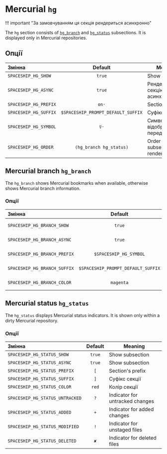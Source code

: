 # Mercurial `hg`

!!! important "За замовчуванням ця секція рендериться асинхронно"

The `hg` section consists of [`hg_branch`](#hg-branch-hg_branch) and [`hg_status`](#hg-status-hg_status) subsections. It is displayed only in Mercurial repositories.

## Опції

| Змінна                |              Default               | Meaning                                 |
|:--------------------- |:----------------------------------:| --------------------------------------- |
| `SPACESHIP_HG_SHOW`   |               `true`               | Show section                            |
| `SPACESHIP_HG_ASYNC`  |               `true`               | Рендерити секцію асинхронно             |
| `SPACESHIP_HG_PREFIX` |               `on·`                | Section's prefix                        |
| `SPACESHIP_HG_SUFFIX` | `$SPACESHIP_PROMPT_DEFAULT_SUFFIX` | Суфікс секції                           |
| `SPACESHIP_HG_SYMBOL` |                `☿·`                | Символ, що відображається перед секцією |
| `SPACESHIP_HG_ORDER`  |      `(hg_branch hg_status)`       | Order of hg subsection rendering        |

## Mercurial branch `hg_branch`

The `hg_branch` shows Mercurial bookmarks when available, otherwise shows Mercurial branch information.

### Опції

| Змінна                       |              Default               | Meaning          |
|:---------------------------- |:----------------------------------:| ---------------- |
| `SPACESHIP_HG_BRANCH_SHOW`   |               `true`               | Show subsection  |
| `SPACESHIP_HG_BRANCH_ASYNC`  |               `true`               | Show subsection  |
| `SPACESHIP_HG_BRANCH_PREFIX` |       `$SPACESHIP_HG_SYMBOL`       | Section's prefix |
| `SPACESHIP_HG_BRANCH_SUFFIX` | `$SPACESHIP_PROMPT_DEFAULT_SUFFIX` | Суфікс секції    |
| `SPACESHIP_HG_BRANCH_COLOR`  |             `magenta`              | Колір секції     |

## Mercurial status `hg_status`

The `hg_status` displays Mercurial status indicators. It is shown only within a dirty Mercurial repository.

### Опції

| Змінна                          | Default | Meaning                         |
|:------------------------------- |:-------:| ------------------------------- |
| `SPACESHIP_HG_STATUS_SHOW`      | `true`  | Show subsection                 |
| `SPACESHIP_HG_STATUS_ASYNC`     | `true`  | Show subsection                 |
| `SPACESHIP_HG_STATUS_PREFIX`    |   `[`   | Section's prefix                |
| `SPACESHIP_HG_STATUS_SUFFIX`    |   `]`   | Суфікс секції                   |
| `SPACESHIP_HG_STATUS_COLOR`     |  `red`  | Колір секції                    |
| `SPACESHIP_HG_STATUS_UNTRACKED` |   `?`   | Indicator for untracked changes |
| `SPACESHIP_HG_STATUS_ADDED`     |   `+`   | Indicator for added changes     |
| `SPACESHIP_HG_STATUS_MODIFIED`  |   `!`   | Indicator for unstaged files    |
| `SPACESHIP_HG_STATUS_DELETED`   |   `✘`   | Indicator for deleted files     |
